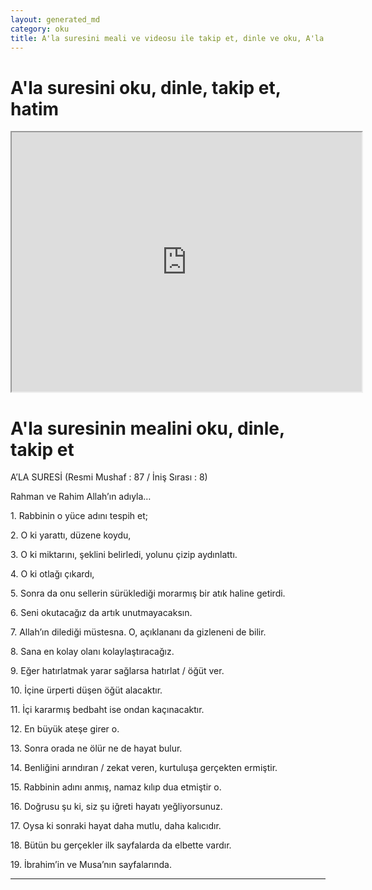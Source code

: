 ```yaml
---
layout: generated_md
category: oku
title: A'la suresini meali ve videosu ile takip et, dinle ve oku, A'la dinle, A'la meali, hatim dinle, hatim yap.
---
```


<div class="container">
  <div class="row">
    <div class="col-lg-12">
      <h1>A'la suresini oku, dinle, takip et, hatim</h1>
      <div class="div-youtube-embed">
        <iframe width="560" height="415" src="https://www.youtube.com/embed/">frameborder="0" allowfullscreen></iframe>
      </div>
    </div>
  </div>

  <div class="row">
    <div class="col-lg-12">
      <h1>A'la suresinin mealini oku, dinle, takip et</h1>
      <div><p>A’LA SURESİ (Resmi Mushaf : 87 / İniş Sırası : 8)</p><p>Rahman ve Rahim Allah’ın adıyla…</p><p></p><p></p><p>1. Rabbinin o yüce adını tespih et;</p><p></p><p></p><p>2. O ki yarattı, düzene koydu,</p><p></p><p></p><p>3. O ki miktarını, şeklini belirledi, yolunu çizip aydınlattı.</p><p></p><p></p><p>4. O ki otlağı çıkardı,</p><p></p><p></p><p>5. Sonra da onu sellerin sürüklediği morarmış bir atık haline getirdi.</p><p></p><p></p><p>6. Seni okutacağız da artık unutmayacaksın.</p><p></p><p></p><p>7. Allah’ın dilediği müstesna. O, açıklananı da gizleneni de bilir.</p><p></p><p></p><p>8. Sana en kolay olanı kolaylaştıracağız.</p><p></p><p></p><p>9. Eğer hatırlatmak yarar sağlarsa hatırlat / öğüt ver.</p><p></p><p></p><p>10. İçine ürperti düşen öğüt alacaktır.</p><p></p><p></p><p>11. İçi kararmış bedbaht ise ondan kaçınacaktır.</p><p></p><p></p><p>12. En büyük ateşe girer o.</p><p></p><p></p><p>13. Sonra orada ne ölür ne de hayat bulur.</p><p></p><p></p><p>14. Benliğini arındıran / zekat veren, kurtuluşa gerçekten ermiştir.</p><p></p><p></p><p>15. Rabbinin adını anmış, namaz kılıp dua etmiştir o.</p><p></p><p></p><p>16. Doğrusu şu ki, siz şu iğreti hayatı yeğliyorsunuz.</p><p></p><p></p><p>17. Oysa ki sonraki hayat daha mutlu, daha kalıcıdır.</p><p></p><p></p><p>18. Bütün bu gerçekler ilk sayfalarda da elbette vardır.</p><p></p><p></p><p>19. İbrahim’in ve Musa’nın sayfalarında.</p><p></p><p></p><p></p><p></p></div>
    </div>
  </div>
</div>
<hr />